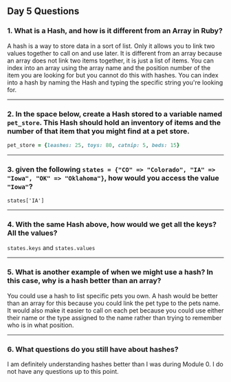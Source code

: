 ## Day 5 Questions

### 1. What is a Hash, and how is it different from an Array in Ruby?

A hash is a way to store data in a sort of list. Only it allows you to link two values together to call on and use later. It is different from an array because an array does not link two items together, it is just a list of items. You can index into an array using the array name and the position number of the item you are looking for but you cannot do this with hashes. You can index into a hash by naming the Hash and typing the specific string you're looking for.

___
### 2. In the space below, create a Hash stored to a variable named `pet_store`.  This Hash should hold an inventory of items and the number of that item that you might find at a pet store.

```ruby
pet_store = {leashes: 25, toys: 80, catnip: 5, beds: 15}
```

___
### 3. given the following `states = {"CO" => "Colorado", "IA" => "Iowa", "OK" => "Oklahoma"}`, how would you access the value `"Iowa"`?

`states['IA']`

___
### 4. With the same Hash above, how would we get all the keys?  All the values?

`states.keys` and `states.values`

___
### 5. What is another example of when we might use a hash?  In this case, why is a hash better than an array?

You could use a hash to list specific pets you own. A hash would be better than an array for this because you could link the pet type to the pets name. It would also make it easier to call on each pet because you could use either their name or the type assigned to the name rather than trying to remember who is in what position.

___
### 6. What questions do you still have about hashes?

I am definitely understanding hashes better than I was during Module 0. I do not have any questions up to this point.
